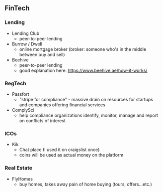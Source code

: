 ## FinTech

### Lending
* Lending Club
	* peer-to-peer lending
* Burrow / Dwell
	* online mortgage broker (broker: someone who's in the middle between buy and sell)
* Beehive
	* peer-to-peer lending
	* good explanation here: https://www.beehive.ae/how-it-works/



### RegTech
* Passfort
	* "stripe for compliance" - massive drain on resources for startups and companies offering financial services 
* ComplySci
	* help compliance organizations identify, monitor, manage and report on conflicts of interest


### ICOs 
* Kik 
	* Chat place (I used it on craigslist once)
	* coins will be used as actual money on the platform


### Real Estate
* FlyHomes
	* buy homes, takes away pain of home buying (tours, offers...etc.)

